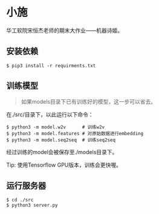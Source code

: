 # 小施

华工软院宋恒杰老师的期末大作业——机器诗姬。

## 安装依赖
```
$ pip3 install -r requirments.txt
```

## 训练模型
> 如果models目录下已有训练好的模型，这一步可以省去。

在./src/目录下，以此运行以下命令：

```
$ python3 -m model.w2v      # 训练w2v
$ python3 -m model.features # 对原始数据进行embedding
$ python3 -m model.seq2seq  # 训练seq2seq
```

经过训练的model会被保存至./models目录下。

Tip: 使用Tensorflow GPU版本，训练会更快喔。

## 运行服务器
```
$ cd ./src
$ python3 server.py
```
